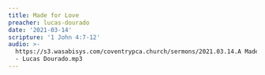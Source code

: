 ```yaml
---
title: Made for Love
preacher: lucas-dourado
date: '2021-03-14'
scripture: '1 John 4:7-12'
audio: >-
  https://s3.wasabisys.com/coventrypca.church/sermons/2021.03.14.A Made for Love
  - Lucas Dourado.mp3
---
```

